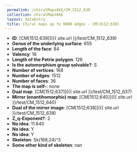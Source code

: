 ```yaml
--- 
 permalink: /chiralMaps6kE/CM_1512_639 
 collection: chiralMaps6kE
 layout: dataEntry
 title: Chiral maps up to 6000 edges - CM[1512;639]
---
```


- **ID**: [CM[1512;639]]({{ site.url }}/test/CM_1512_639)
- **Genus of the underlying surface**: 655
- **Length of the face**: 84
- **Valency**: 18
- **Length of the Petrie polygon**: 126
- **Is the automorphism group solvable?**: S
- **Number of vertices**: 168
- **Number of edges**: 1512
- **Number of faces**: 36
- **The map is self-**: none
- **Dual map**: [CM[1512;637]]({{ site.url }}/test/CM_1512_637)
- **Mirror (enantihomorphic) map**: [CM[1512;640]]({{ site.url }}/test/CM_1512_640)
- **Dual of the mirror image**: [CM[1512;638]]({{ site.url }}/test/CM_1512_638)
- **Z_q-Exponent?**: 2
- **No idea**:  11:640
- **No idea**: Y
- **No idea**: Y
- **Skeleton**: Sk(168;24)^3
- **Some other kind of skeleton**: nan
